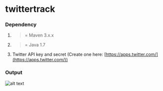 twittertrack
=========

### Dependency ###

1. >= Maven 3.x.x 
2. >= Java 1.7
3. Twitter API key and secret (Create one here: [https://apps.twitter.com/](https://apps.twitter.com/))

### Output ###

![alt text](http://people.apache.org/~tveronezi/posts/twittertrack.png "twittertrack")

